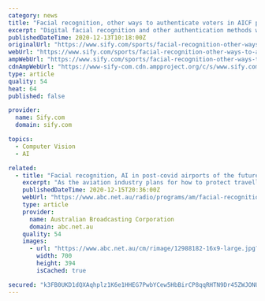 ```yaml
---
category: news
title: "Facial recognition, other ways to authenticate voters in AICF polls"
excerpt: "Digital facial recognition and other authentication methods would be adopted during electronic voting to elect the new office bearers of the All India Chess Federation (AICF), as per the orders of the Returning Officer K."
publishedDateTime: 2020-12-13T10:18:00Z
originalUrl: "https://www.sify.com/sports/facial-recognition-other-ways-to-authenticate-voters-in-aicf-polls-news-others-umnjPfihafagf.html"
webUrl: "https://www.sify.com/sports/facial-recognition-other-ways-to-authenticate-voters-in-aicf-polls-news-others-umnjPfihafagf.html"
ampWebUrl: "https://www.sify.com/sports/facial-recognition-other-ways-to-authenticate-voters-in-aicf-polls-news-others-umnjPfihafagf.html"
cdnAmpWebUrl: "https://www-sify-com.cdn.ampproject.org/c/s/www.sify.com/sports/facial-recognition-other-ways-to-authenticate-voters-in-aicf-polls-news-others-umnjPfihafagf.html"
type: article
quality: 54
heat: 64
published: false

provider:
  name: Sify.com
  domain: sify.com

topics:
  - Computer Vision
  - AI

related:
  - title: "Facial recognition, AI in post-covid airports of the future"
    excerpt: "As the aviation industry plans for how to protect travellers in a post-pandemic world, facial recognition technology and other forms of artificial intelligence will be adopted to help minimise covid risk."
    publishedDateTime: 2020-12-15T20:36:00Z
    webUrl: "https://www.abc.net.au/radio/programs/am/facial-recognition,-ai-in-post-covid-airports-of-the-future/12988210"
    type: article
    provider:
      name: Australian Broadcasting Corporation
      domain: abc.net.au
    quality: 54
    images:
      - url: "https://www.abc.net.au/cm/rimage/12988182-16x9-large.jpg?v=2"
        width: 700
        height: 394
        isCached: true

secured: "k3FB0UKD1dQXAqhplz1K6e1HHEG7PwbYCew5HbBirCP8qqRHTN9Dr45ZWJONUiRh6YlJGWP/kSplOxEbv4o0eQZG64AipQWHglXYPyXiD1nlMaqmKaqueLyM/L6GmzUTAcMNusiOGoR5D85Zr6wU9k7aK6+c4/8/35QAkQe2HMmK9qY7A/gsDYHFrpY41J1YCLIJ7HWuaXplF5I+/ToyHOq6CUsw1nG2mKIso2lDHEcWZ3VpoSJ1L7PuPsvbMeRrYUpY9Zt0Os+G2MqPW+yFhc4grFKqT2nOAO2Coi8MYAaoz1aEHh1EOXE3bi7/BvDdUtGDiQy0Mj5BQWzlWSsj4z6RSJi6dOyLOkdq2hf9Kec=;dwQ/6gfWaokDy4ZujQY8Qw=="
---
```



